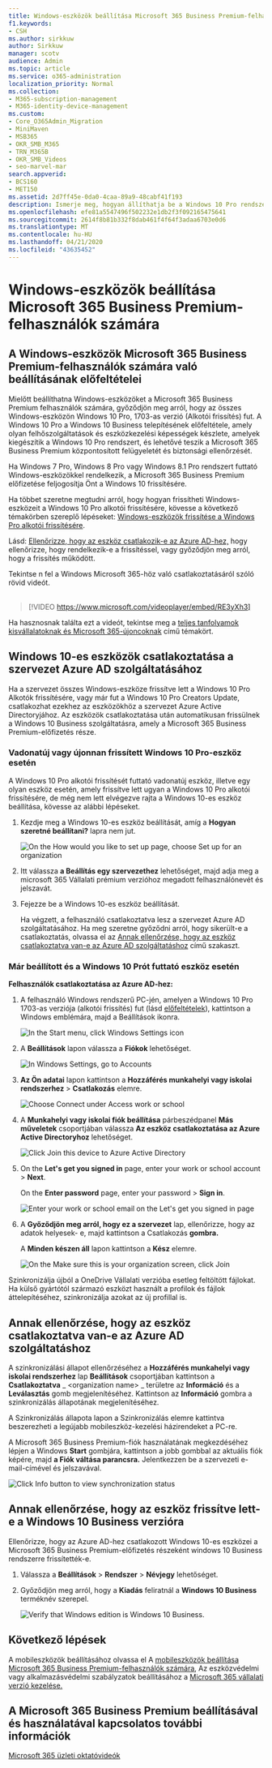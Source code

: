 ```yaml
---
title: Windows-eszközök beállítása Microsoft 365 Business Premium-felhasználók számára
f1.keywords:
- CSH
ms.author: sirkkuw
author: Sirkkuw
manager: scotv
audience: Admin
ms.topic: article
ms.service: o365-administration
localization_priority: Normal
ms.collection:
- M365-subscription-management
- M365-identity-device-management
ms.custom:
- Core_O365Admin_Migration
- MiniMaven
- MSB365
- OKR_SMB_M365
- TRN_M365B
- OKR_SMB_Videos
- seo-marvel-mar
search.appverid:
- BCS160
- MET150
ms.assetid: 2d7ff45e-0da0-4caa-89a9-48cabf41f193
description: Ismerje meg, hogyan állíthatja be a Windows 10 Pro rendszert futtató Windows-eszközöket a Microsoft 365 Business Premium felhasználók számára, lehetővé téve a központi felügyeleti és biztonsági vezérlőket.
ms.openlocfilehash: efe81a5547496f502232e1db2f3f092165475641
ms.sourcegitcommit: 2614f8b81b332f8dab461f4f64f3adaa6703e0d6
ms.translationtype: MT
ms.contentlocale: hu-HU
ms.lasthandoff: 04/21/2020
ms.locfileid: "43635452"
---
```

# <a name="set-up-windows-devices-for-microsoft-365-business-premium-users"></a>Windows-eszközök beállítása Microsoft 365 Business Premium-felhasználók számára

## <a name="prerequisites-for-setting-up-windows-devices-for-microsoft-365-business-premium-users"></a>A Windows-eszközök Microsoft 365 Business Premium-felhasználók számára való beállításának előfeltételei

Mielőtt beállíthatna Windows-eszközöket a Microsoft 365 Business Premium felhasználók számára, győződjön meg arról, hogy az összes Windows-eszközön Windows 10 Pro, 1703-as verzió (Alkotói frissítés) fut. A Windows 10 Pro a Windows 10 Business telepítésének előfeltétele, amely olyan felhőszolgáltatások és eszközkezelési képességek készlete, amelyek kiegészítik a Windows 10 Pro rendszert, és lehetővé teszik a Microsoft 365 Business Premium központosított felügyeletét és biztonsági ellenőrzését.
  
Ha Windows 7 Pro, Windows 8 Pro vagy Windows 8.1 Pro rendszert futtató Windows-eszközökkel rendelkezik, a Microsoft 365 Business Premium előfizetése feljogosítja Önt a Windows 10 frissítésére.
  
Ha többet szeretne megtudni arról, hogy hogyan frissítheti Windows-eszközeit a Windows 10 Pro alkotói frissítésére, kövesse a következő témakörben szereplő lépéseket: [Windows-eszközök frissítése a Windows Pro alkotói frissítésére](upgrade-to-windows-pro-creators-update.md).
  
Lásd: [Ellenőrizze, hogy az eszköz csatlakozik-e az Azure AD-hez,](#verify-the-device-is-connected-to-azure-ad) hogy ellenőrizze, hogy rendelkezik-e a frissítéssel, vagy győződjön meg arról, hogy a frissítés működött.

Tekintse n fel a Windows Microsoft 365-höz való csatlakoztatásáról szóló rövid videót.<br><br>

> [!VIDEO https://www.microsoft.com/videoplayer/embed/RE3yXh3] 

Ha hasznosnak találta ezt a videót, tekintse meg a [teljes tanfolyamok kisvállalatoknak és Microsoft 365-újoncoknak](https://support.office.com/article/6ab4bbcd-79cf-4000-a0bd-d42ce4d12816) című témakört.
  
## <a name="join-windows-10-devices-to-your-organizations-azure-ad"></a>Windows 10-es eszközök csatlakoztatása a szervezet Azure AD szolgáltatásához

Ha a szervezet összes Windows-eszköze frissítve lett a Windows 10 Pro Alkotók frissítésére, vagy már fut a Windows 10 Pro Creators Update, csatlakozhat ezekhez az eszközökhöz a szervezet Azure Active Directoryjához. Az eszközök csatlakoztatása után automatikusan frissülnek a Windows 10 Business szolgáltatásra, amely a Microsoft 365 Business Premium-előfizetés része.
  
### <a name="for-a-brand-new-or-newly-upgraded-windows-10-pro-device"></a>Vadonatúj vagy újonnan frissített Windows 10 Pro-eszköz esetén

A Windows 10 Pro alkotói frissítését futtató vadonatúj eszköz, illetve egy olyan eszköz esetén, amely frissítve lett ugyan a Windows 10 Pro alkotói frissítésére, de még nem lett elvégezve rajta a Windows 10-es eszköz beállítása, kövesse az alábbi lépéseket.
  
1. Kezdje meg a Windows 10-es eszköz beállítását, amíg a **Hogyan szeretné beállítani?** lapra nem jut. 
    
    ![On the How would you like to set up page, choose Set up for an organization](../media/1b0b2dba-00bb-4a99-a729-441479220cb7.png)
  
2. Itt válassza **a Beállítás egy szervezethez** lehetőséget, majd adja meg a microsoft 365 Vállalati prémium verzióhoz megadott felhasználónevét és jelszavát. 
    
3. Fejezze be a Windows 10-es eszköz beállítását.
    
   Ha végzett, a felhasználó csatlakoztatva lesz a szervezet Azure AD szolgáltatásához. Ha meg szeretne győződni arról, hogy sikerült-e a csatlakoztatás, olvassa el az [Annak ellenőrzése, hogy az eszköz csatlakoztatva van-e az Azure AD szolgáltatáshoz](#verify-the-device-is-connected-to-azure-ad) című szakaszt. 
  
### <a name="for-a-device-already-set-up-and-running-windows-10-pro"></a>Már beállított és a Windows 10 Prót futtató eszköz esetén

 **Felhasználók csatlakoztatása az Azure AD-hez:**
  
1. A felhasználó Windows rendszerű PC-jén, amelyen a Windows 10 Pro 1703-as verziója (alkotói frissítés) fut (lásd [előfeltételek](pre-requisites-for-data-protection.md)), kattintson a Windows emblémára, majd a Beállítások ikonra.
  
   ![In the Start menu, click Windows Settings icon](../media/74e1ce9a-1554-4761-beb9-330b176e9b9d.png)
  
2. A **Beállítások** lapon válassza a **Fiókok** lehetőséget.
  
   ![In Windows Settings, go to Accounts](../media/472fd688-d111-4788-9fbb-56a00fbdc24d.png)
  
3. **Az Ön adatai** lapon kattintson a **Hozzáférés munkahelyi vagy iskolai rendszerhez** \> **Csatlakozás** elemre.
  
   ![Choose Connect under Access work or school](../media/af3a4e3f-f9b9-4969-b3e2-4ef99308090c.png)
  
4. A **Munkahelyi vagy iskolai fiók beállítása** párbeszédpanel **Más műveletek** csoportjában válassza **Az eszköz csatlakoztatása az Azure Active Directoryhoz** lehetőséget.
  
   ![Click Join this device to Azure Active Directory](../media/fb709a1b-05a9-4750-9cb9-e097f4412cba.png)
  
5. On the **Let's get you signed in** page, enter your work or school account \> **Next**.
  
   On the **Enter password** page, enter your password \> **Sign in**.
  
   ![Enter your work or school email on the Let's get you signed in page](../media/f70eb148-b1d2-4ba3-be38-7317eaf0321a.png)
  
6. A **Győződjön meg arról, hogy ez a szervezet** lap, ellenőrizze, hogy az adatok helyesek- e, majd kattintson a Csatlakozás **gombra.**
  
   A **Minden készen áll** lapon kattintson a **Kész** elemre.
  
   ![On the Make sure this is your organization screen, click Join](../media/c749c0a2-5191-4347-a451-c062682aa1fb.png)
  
Szinkronizálja újból a OneDrive Vállalati verzióba esetleg feltöltött fájlokat. Ha külső gyártótól származó eszközt használt a profilok és fájlok áttelepítéséhez, szinkronizálja azokat az új profillal is.
  
## <a name="verify-the-device-is-connected-to-azure-ad"></a>Annak ellenőrzése, hogy az eszköz csatlakoztatva van-e az Azure AD szolgáltatáshoz

A szinkronizálási állapot ellenőrzéséhez a **Hozzáférés munkahelyi vagy iskolai rendszerhez** lap **Beállítások** csoportjában kattintson a **Csatlakoztatva** _ \<organization name\> _ területre az **Információ** és a **Leválasztás** gomb megjelenítéséhez. Kattintson az **Információ** gombra a szinkronizálás állapotának megjelenítéséhez. 
  
A Szinkronizálás állapota lapon a Szinkronizálás elemre kattintva beszerezheti a legújabb mobileszköz-kezelési házirendeket a PC-re.
  
A Microsoft 365 Business Premium-fiók használatának megkezdéséhez lépjen a Windows **Start** gombjára, kattintson a jobb gombbal az aktuális fiók képére, majd **a Fiók váltása parancsra.** Jelentkezzen be a szervezeti e-mail-címével és jelszavával.
  
![Click Info button to view synchronization status](../media/818f7043-adbf-402a-844a-59d50034911d.png)
  
## <a name="verify-the-device-is-upgraded-to-windows-10-business"></a>Annak ellenőrzése, hogy az eszköz frissítve lett-e a Windows 10 Business verzióra

Ellenőrizze, hogy az Azure AD-hez csatlakozott Windows 10-es eszközei a Microsoft 365 Business Premium-előfizetés részeként windows 10 Business rendszerre frissítették-e.
  
1. Válassza a **Beállítások** \> **Rendszer** \> **Névjegy** lehetőséget.
    
2. Győződjön meg arról, hogy a **Kiadás** feliratnál a **Windows 10 Business** terméknév szerepel.
    
    ![Verify that Windows edition is Windows 10 Business.](../media/ff660fc8-d3ba-431b-89a5-f5abded96c4d.png)
  
## <a name="next-steps"></a>Következő lépések

A mobileszközök beállításához olvassa el A [mobileszközök beállítása Microsoft 365 Business Premium-felhasználók számára](set-up-mobile-devices.md), Az eszközvédelmi vagy alkalmazásvédelmi szabályzatok beállításához a [Microsoft 365 vállalati verzió kezelése.](manage.md)
  
## <a name="for-more-on-setting-up-and-using-microsoft-365-business-premium"></a>A Microsoft 365 Business Premium beállításával és használatával kapcsolatos további információk

[Microsoft 365 üzleti oktatóvideók](https://support.office.com/article/6ab4bbcd-79cf-4000-a0bd-d42ce4d12816)
